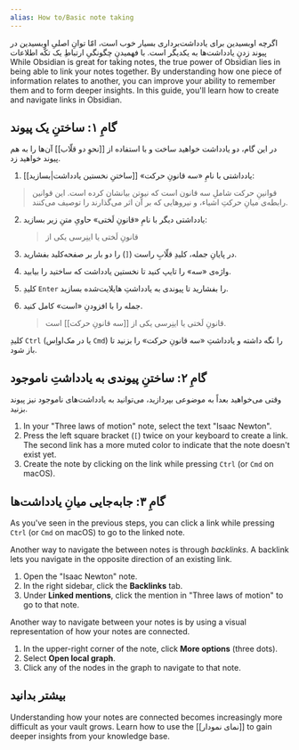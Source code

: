 ```yaml
---
alias: How to/Basic note taking
---
```

اگرچه اوبسیدین برای یادداشت‌برداری بسیار خوب است، امّا توانِ اصلیِ اوبسیدین در پیوند زدنِ یادداشت‌ها به یکدیگر است. با فهمیدنِ چگونگیِ ارتباطِ یک تکّه اطلاعات  
While Obsidian is great for taking notes, the true power of Obsidian lies in being able to link your notes together. By understanding how one piece of information relates to another, you can improve your ability to remember them and to form deeper insights. In this guide, you'll learn how to create and navigate links in Obsidian.

## گامِ ۱: ساختنِ یک پیوند

در این گام، دو یادداشت خواهید ساخت و با استفاده از \[\[نحوِ دو قلّاب\]\] آن‌ها را به هم پیوند خواهید زد.
1. یادداشتی با نامِ «سه قانونِ حرکت» [[ساختنِ نخستین یادداشت|بسازید]]:

> قوانینِ حرکت شاملِ سه قانون است که نیوتن بیانشان کرده است. این قوانین رابطه‌ی میانِ حرکتِ اشیاء، و نیروهایی که بر آن اثر می‌گذارند را توصیف می‌کنند.

2. یادداشتی دیگر با نامِ «قانونِ لَختی» حاویِ متنِ زیر بسازید:

   > قانونِ لَختی یا اینِرسی یکی از

1. در پایانِ جمله، کلیدِ قلّابِ راست (`[`) را دو بار بر صفحه‌کلید بفشارید.
2. واژه‌ی «سه» را تایپ کنید تا نخستین یادداشت که ساختید را بیابید.
3. کلیدِ `Enter` را بفشارید تا پیوندی به یادداشتِ هایلایت‌شده بسازید.
4. جمله را با افزودنِ «است» کامل کنید.

   > قانونِ لَختی یا اینِرسی یکی از \[\[سه قانونِ حرکت\]\] است.

کلیدِ `Ctrl` (یا در مک‌اواِس `Cmd`) را نگه داشته و یادداشتِ «سه قانونِ حرکت» را بزنید تا باز شود.
## گامِ ۲: ساختنِ پیوندی به یادداشتِ ناموجود

وقتی می‌خواهید بعداً به موضوعی بپردازید، می‌توانید به یادداشت‌های ناموجود نیز پیوند بزنید.

1. In your "Three laws of motion" note, select the text "Isaac Newton".
2. Press the left square bracket (`[`) twice on your keyboard to create a link. The second link has a more muted color to indicate that the note doesn't exist yet.
3. Create the note by clicking on the link while pressing `Ctrl` (or `Cmd` on macOS).

## گامِ ۳: جابه‌جایی میانِ یادداشت‌ها

As you've seen in the previous steps, you can click a link while pressing `Ctrl` (or `Cmd` on macOS) to go to the linked note.

Another way to navigate the between notes is through _backlinks_. A backlink lets you navigate in the opposite direction of an existing link.

1. Open the "Isaac Newton" note.
2. In the right sidebar, click the **Backlinks** tab.
3. Under **Linked mentions**, click the mention in "Three laws of motion" to go to that note.

Another way to navigate between your notes is by using a visual representation of how your notes are connected.

1. In the upper-right corner of the note, click **More options** (three dots).
2. Select **Open local graph**.
3. Click any of the nodes in the graph to navigate to that note.

## بیشتر بدانید

Understanding how your notes are connected becomes increasingly more difficult as your vault grows. Learn how to use the [[نمای نمودار]] to gain deeper insights from your knowledge base.
